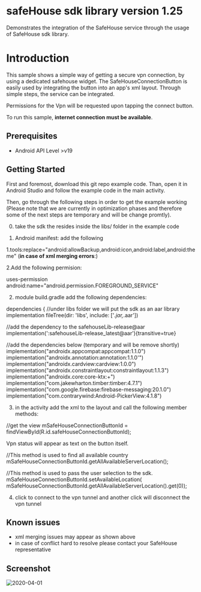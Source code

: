 safeHouse sdk library version 1.25
==================================

Demonstrates the integration of the SafeHouse service through the usage of SafeHouse sdk library.


Introduction
============

This sample shows a simple way of getting a secure vpn connection, by using a dedicated safehouse widget.
The SafeHouseConnectionButton is easily used by integrating the button into an app's xml layout.
Through simple steps, the service can be integrated.

Permissions for the Vpn will be requested upon tapping the connect button.

To run this sample, **internet connection must be available**.


Prerequisites
--------------
- Android API Level >v19

Getting Started
---------------

First and foremost, download this git repo example code.
Than, open it in Android Studio and follow the example code in the main activity.

Then, go through the following steps in order to get the example working
(Please note that we are currently in optimization phases and therefore some of the next steps are temporary and will be change promtly).

0. take the sdk the resides inside the libs/ folder in the example code

1. Android manifest: add the following 

  1.tools:replace="android:allowBackup,android:icon,android:label,android:theme" (**in case of xml merging errors**:)
  
  2.Add the following permision:
  
   uses-permission android:name="android.permission.FOREGROUND_SERVICE"

2. module build.gradle
add the following dependencies:

dependencies {
//under libs folder we will put the sdk as an aar library
implementation fileTree(dir: 'libs', include: ['*.jar,*.aar'])

//add the dependency to the safehouseLib-release@aar
 implementation(':safehouseLib-release_latest@aar'){transitive=true}

//add the dependencies below (temporary and will be remove shortly)
implementation("androidx.appcompat:appcompat:1.1.0")
implementation("androidx.annotation:annotation:1.1.0'")
implementation("androidx.cardview:cardview:1.0.0")
implementation("androidx.constraintlayout:constraintlayout:1.1.3")
implementation("androidx.core:core-ktx:+")
implementation("com.jakewharton.timber:timber:4.7.1")
implementation("com.google.firebase:firebase-messaging:20.1.0")
implementation("com.contrarywind:Android-PickerView:4.1.8")


3. in the activity add the xml to the layout and call the following member methods:

//get the view
mSafeHouseConnectionButtonId = findViewById(R.id.safeHouseConnectionButtonId);
   
Vpn status will appear as text on the button itself.

//This method is used to find all available country
 mSafeHouseConnectionButtonId.getAllAvailableServerLocation(); 
 
 //This method is used to pass the user selection to the sdk.
 mSafeHouseConnectionButtonId.setAvailableLocation( mSafeHouseConnectionButtonId.getAllAvailableServerLocation().get(0));
 


4. click to connect to the vpn tunnel and another click will disconnect the vpn tunnel

Known issues
------------
- xml merging issues may appear as shown above
- in case of conflict hard to resolve please contact your SafeHouse representative
    
Screenshot
----------

![2020-04-01](https://user-images.githubusercontent.com/27682184/78152594-a6f0d800-7457-11ea-81f9-dbba94163788.jpg)
  
